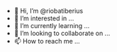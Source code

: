 - 👋 Hi, I’m @riobatiberius
- 👀 I’m interested in ...
- 🌱 I’m currently learning ...
- 💞️ I’m looking to collaborate on ...
- 📫 How to reach me ...

<!---
riobatiberius/riobatiberius is a ✨ special ✨ repository because its `README.md` (this file) appears on your GitHub profile.
You can click the Preview link to take a look at your changes.
--->
